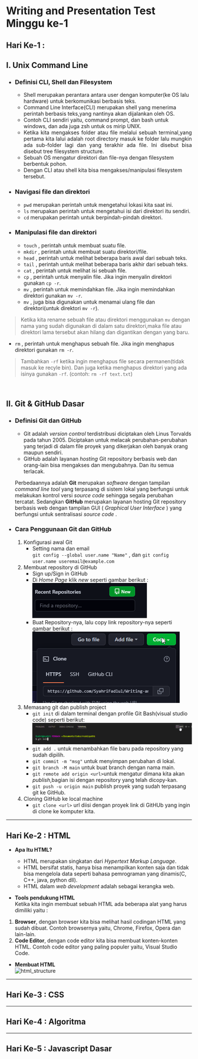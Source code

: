 
# **Writing and Presentation Test Minggu ke-1**

## **Hari Ke-1 :**

## **I. Unix Command Line**

- ### **Definisi CLI, Shell dan Filesystem**
    *   Shell merupakan perantara antara user dengan komputer(ke OS lalu hardware) untuk berkomunikasi berbasis teks.
    *   Command Line Interface(CLI) merupakan shell yang menerima perintah berbasis teks,yang nantinya akan dijalankan oleh OS.
    *   Contoh CLI sendiri yaitu, command prompt, dan bash untuk windows, dan ada juga zsh untuk os mirip UNIX.
    *   <div align="justify">Ketika kita mengakses folder atau file melalui sebuah terminal,yang pertama kita lalui adalah root directory masuk ke folder lalu mungkin ada sub-folder lagi dan yang terakhir ada file. Ini disebut bisa disebut tree filesystem structure.
    *   Sebuah OS mengatur direktori dan file-nya dengan filesystem berbentuk pohon.
    *   Dengan CLI atau shell kita bisa mengakses/manipulasi filesystem tersebut.
- ### **Navigasi file dan direktori**
    *   `pwd` merupakan perintah untuk mengetahui lokasi kita saat ini.
    *   `ls` merupakan perintah untuk mengetahui isi dari direktori itu sendiri.
    *   `cd` merupakan perintah untuk berpindah-pindah direktori.

- ### **Manipulasi file dan direktori**
    *   `touch` , perintah untuk membuat suatu file.
    *   `mkdir` , perintah untuk membuat suatu direktori/file.
    *   `head` , perintah untuk melihat beberapa baris awal dari sebuah teks.
    *   `tail` , perintah untuk melihat beberapa baris akhir dari sebuah teks.
    *   `cat` , perintah untuk melihat isi sebuah file.
    *   `cp` , perintah untuk menyalin file. Jika ingin menyalin direktori gunakan `cp -r`.
    *   `mv` , perintah untuk memindahkan file. Jika ingin memindahkan direktori gunakan `mv -r`.
    *   `mv` , juga bisa digunakan untuk menamai ulang file dan direktori(untuk direktori `mv -r`).
>Ketika kita rename sebuah file atau direktori menggunakan `mv` dengan nama yang sudah digunakan di dalam satu direktori,maka file atau direktori lama tersebut akan hilang dan digantikan dengan yang baru.
*   `rm`  , perintah untuk menghapus sebuah file. Jika ingin menghapus direktori gunakan `rm -r`.
>Tambahkan `-rf` ketika ingin menghapus file secara permanen(tidak masuk ke recyle bin). Dan juga ketika menghapus direktori yang ada isinya gunakan `-rf`. (contoh: `rm -rf text.txt`)   

&emsp;

## **II. Git & GitHub Dasar**

- ### **Definisi Git dan GitHub**
    *  Git adalah _version control_ terdistribusi diciptakan oleh Linus Torvalds pada tahun 2005. Diciptakan untuk melacak perubahan-perubahan yang terjadi di dalam file proyek yang dikerjakan oleh banyak orang maupun sendiri.
    *  GitHub adalah layanan _hosting_ Git repository berbasis web dan orang-lain bisa mengakses dan mengubahnya. Dan itu semua terlacak.        

   Perbedaannya adalah **Git** merupakan _software_ dengan tampilan _command line tool_ yang terpasang di sistem lokal yang berfungsi untuk melakukan kontrol versi _source code_ sehingga segala perubahan tercatat. Sedangkan **GitHub** merupakan layanan hosting Git repository berbasis web dengan tampilan GUI ( _Graphical User Interface_ ) yang berfungsi untuk sentralisasi _source code_ .

- ### **Cara Penggunaan Git dan GitHub**
    1. Konfigurasi awal Git
        - Setting nama dan email    
         `git config --global user.name "Name"` , dan 
        `git config user.name useremail@example.com `
    2. Membuat repository di GitHub
        - Sign up/Sign in GitHub
        - Di _Home Page_ klik _new_ seperti gambar berikut :    
        ![new_repository](https://github.com/SyahriFadlul/Writing-and-Presentation-Test/blob/d6f88e6e6092d29a8892a6f2dac06e11bcbef36d/Minggu-Pertama/new%20repo.png "new_repo")
        - Buat Repository-nya, lalu copy link repository-nya seperti gambar berikut :
        ![copy_link](https://github.com/SyahriFadlul/Writing-and-Presentation-Test/blob/main/Minggu-Pertama/copy_link.png)
    3. Memasang git dan publish project
        - `git init` di dalam terminal dengan profile Git Bash(visual studio code) seperti berikut:
        ![git_init](https://github.com/SyahriFadlul/Writing-and-Presentation-Test/blob/main/Minggu-Pertama/git_init.png)
        - `git add .` untuk menambahkan file baru pada repository yang sudah dipilih.
        - `git commit -m "msg"` untuk menyimpan perubahan di lokal.
        - `git branch -M main` untuk buat branch dengan nama main.
        - `git remote add origin <url>`untuk mengatur dimana kita akan _publish_,bagian <url> isi dengan repository yang telah dicopy-kan.
        - `git push -u origin main` publish proyek yang sudah terpasang git ke GitHub.
    4. Cloning GitHub ke local machine
        - `git clone <url>` url diisi dengan proyek link di GitHUb yang ingin di clone ke komputer kita.   

---

##  **Hari Ke-2 : HTML**   

-   **Apa Itu HTML?**
    - HTML merupakan singkatan dari _Hypertext Markup Language_.
    - HTML bersifat statis, hanya bisa menampilkan konten saja dan tidak bisa mengelola data seperti bahasa pemrograman yang dinamis(C, C++, java, python dll).
    - HTML dalam _web development_ adalah sebagai kerangka web.     

-   **Tools pendukung HTML**     
Ketika kita ingin membuat sebuah HTML ada beberapa alat yang harus dimiliki yaitu :
1.  **Browser**, dengan browser kita bisa melihat hasil codingan HTML yang sudah dibuat. Contoh browsernya yaitu, Chrome, Firefox, Opera dan lain-lain.
2.  **Code Editor**, dengan code editor kita bisa membuat konten-konten HTML. Contoh code editor yang paling populer yaitu, Visual Studio Code.     
-   **Membuat HTML**   
![html_structure]()    



---

##  **Hari Ke-3 : CSS**


---

##  **Hari Ke-4 : Algoritma**


---

##  **Hari Ke-5 : Javascript Dasar**